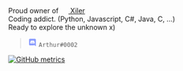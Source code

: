 Proud owner of [<img src="https://xiler.net/assets/logo-64x.png" height="16px" width="16px"> Xiler](https://xiler.net)  
Coding addict. (Python, Javascript, C#, Java, C, ...)  
Ready to explore the unknown x)  
  
  
> <img src="https://raw.githubusercontent.com/Arthurdw/Arthurdw/master/discord.webp" height="18px" width="18px"> `Arthur#0002`

[![GitHub metrics](https://metrics.lecoq.io/Arthurdw?languages=1&pagespeed=1&isocalendar=1&followup=1)](https://github.com/lowlighter/metrics)
